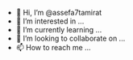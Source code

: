 - 👋 Hi, I’m @assefa7tamirat
- 👀 I’m interested in ...
- 🌱 I’m currently learning ...
- 💞️ I’m looking to collaborate on ...
- 📫 How to reach me ...

<!---
assefa7tamirat/assefa7tamirat is a ✨ special ✨ repository because its `README.md` (this file) appears on your GitHub profile.
You can click the Preview link to take a look at your changes.
--->
